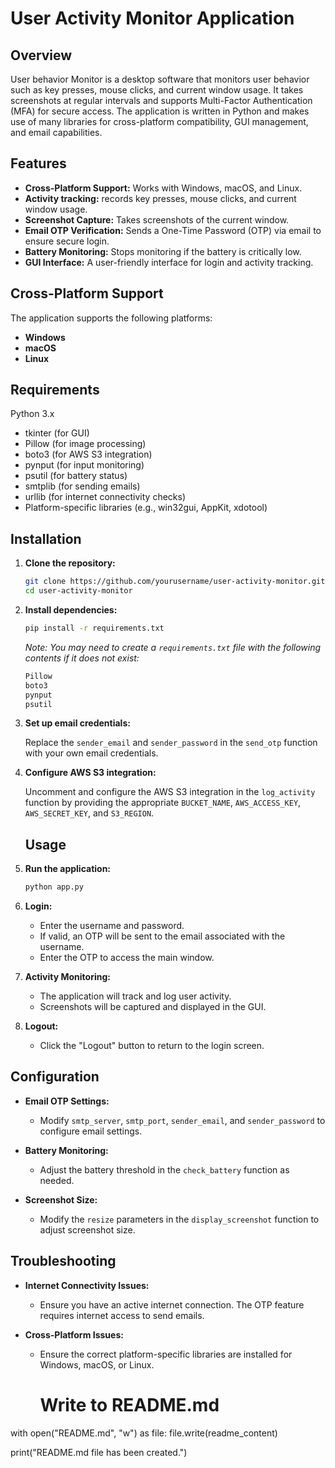 # User Activity Monitor Application

## Overview
User behavior Monitor is a desktop software that monitors user behavior such as key presses, mouse clicks, and current window usage. It takes screenshots at regular intervals and supports Multi-Factor Authentication (MFA) for secure access. The application is written in Python and makes use of many libraries for cross-platform compatibility, GUI management, and email capabilities.

## Features
- **Cross-Platform Support:** Works with Windows, macOS, and Linux.
- **Activity tracking:** records key presses, mouse clicks, and current window usage.
- **Screenshot Capture:** Takes screenshots of the current window.
- **Email OTP Verification:** Sends a One-Time Password (OTP) via email to ensure secure login.
- **Battery Monitoring:** Stops monitoring if the battery is critically low.
- **GUI Interface:** A user-friendly interface for login and activity tracking.


## Cross-Platform Support
The application supports the following platforms:
- **Windows**
- **macOS**
- **Linux**

## Requirements
Python 3.x
- tkinter (for GUI)
- Pillow (for image processing)
- boto3 (for AWS S3 integration)
- pynput (for input monitoring)
- psutil (for battery status)
- smtplib (for sending emails)
- urllib (for internet connectivity checks)
- Platform-specific libraries (e.g., win32gui, AppKit, xdotool)

## Installation

1. **Clone the repository:**

    ```sh
    git clone https://github.com/yourusername/user-activity-monitor.git
    cd user-activity-monitor
    ```

2. **Install dependencies:**

    ```sh
    pip install -r requirements.txt
    ```

   *Note: You may need to create a `requirements.txt` file with the following contents if it does not exist:*

    ```txt
    Pillow
    boto3
    pynput
    psutil
    ```

3. **Set up email credentials:**

    Replace the `sender_email` and `sender_password` in the `send_otp` function with your own email credentials.

4. **Configure AWS S3 integration:**

    Uncomment and configure the AWS S3 integration in the `log_activity` function by providing the appropriate `BUCKET_NAME`, `AWS_ACCESS_KEY`, `AWS_SECRET_KEY`, and `S3_REGION`.
   ## Usage

1. **Run the application:**

    ```sh
    python app.py
    ```

2. **Login:**

   - Enter the username and password.
   - If valid, an OTP will be sent to the email associated with the username.
   - Enter the OTP to access the main window.

3. **Activity Monitoring:**

   - The application will track and log user activity.
   - Screenshots will be captured and displayed in the GUI.

4. **Logout:**

   - Click the "Logout" button to return to the login screen.

## Configuration

- **Email OTP Settings:**
  - Modify `smtp_server`, `smtp_port`, `sender_email`, and `sender_password` to configure email settings.

- **Battery Monitoring:**
  - Adjust the battery threshold in the `check_battery` function as needed.

- **Screenshot Size:**
  - Modify the `resize` parameters in the `display_screenshot` function to adjust screenshot size.

## Troubleshooting

- **Internet Connectivity Issues:**
  - Ensure you have an active internet connection. The OTP feature requires internet access to send emails.

- **Cross-Platform Issues:**
  - Ensure the correct platform-specific libraries are installed for Windows, macOS, or Linux.
 
    # Write to README.md
with open("README.md", "w") as file:
    file.write(readme_content)

print("README.md file has been created.")


